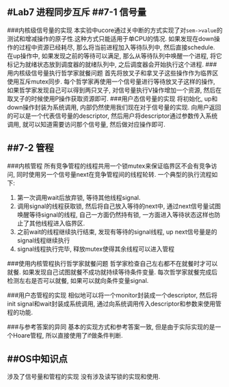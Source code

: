 #Lab7 进程同步互斥
##7-1 信号量
-----------------
###内核级信号量的实现 
本实验中ucore通过关中断的方式实现了对`sem->value`的测试和增减操作的原子性.这种方式只能适用于单CPU的情况.
如果发现在down操作的过程中资源已经耗尽, 那么将当前进程加入等待队列中, 然后直接schedule. 
在up操作中, 如果发现之前的等待可以满足, 那么从等待队列中唤醒一个进程, 将它标记为就绪状态放到调度器的就绪队列中, 之后调度器会开始执行这个进程.
###用内核级信号量执行哲学家就餐问题
首先将放叉子和拿叉子这些操作作为临界区使用互斥mutex同步.
每个哲学家再使用一个信号量进行等待放叉子这样的操作, 如果哲学家发现自己可以得到两只叉子, 对信号量执行V操作增加一个资源, 然后在取叉子的时候使用P操作获取资源即可.
###用户态信号量的实现
将初始化, up和down操作封装为系统调用, 内部仍然使用我们现在对于信号量的实现. 
向用户返回的可以是一个代表信号量的descriptor, 然后用户将descriptor通过参数传入系统调用, 就可以知道需要访问那个信号量, 然后做对应操作即可.

##7-2 管程
--------------------
###内核管程
所有竞争管程的线程共用一个锁mutex来保证临界区不会有竞争访问, 同时使用另一个信号量next在竞争管程间的线程轮转.
一个典型的执行流程如下:
1. 第一次调用wait后放弃锁, 等待其他线程signal.
2. 调用signal的线程获取锁, 然后将自己放入等待的next中, 通过next信号量试图唤醒等待signal的线程, 自己一方面仍然持有锁, 一方面进入等待状态这样也防止了其他线程进入临界区.
3. 之前wait的线程继续执行结束, 发现有等待的signal线程, up next信号量是的signal线程继续执行
4. signal线程执行完毕, 释放mutex使得其余线程可以进入管程

###使用内核管程执行哲学家就餐问题
哲学家检查自己左右都不在就餐时才可以就餐.
如果发现自己试图就餐不成功就持续等待条件变量.
每次哲学家就餐完成后检测左右是否可以就餐, 如果可以就向条件变量signal.

###用户态管程的实现
相似地可以将一个monitor封装成一个descriptor, 然后将init signal和wait封装成系统调用, 通过向系统调用传入descriptor和参数来使用管程的功能.

###与参考答案的异同
基本的实现方式和参考答案一致, 但是由于实际实现的是一个Hoare管程, 所以直接使用了if做条件判断.

##OS中知识点
----------
涉及了信号量和管程的实现
没有涉及读写锁的实现和使用.
